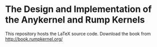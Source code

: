 The Design and Implementation of the Anykernel and Rump Kernels
===============================================================

This repository hosts the LaTeX source code.
Download the book from http://book.rumpkernel.org/
